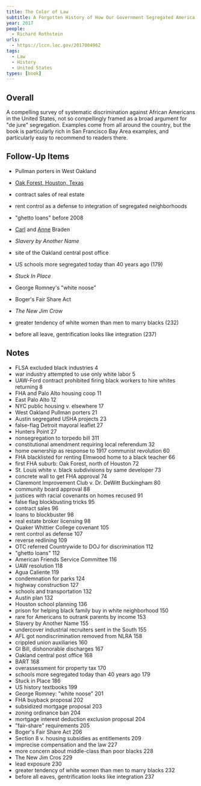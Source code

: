 ```yaml
---
title: The Color of Law
subtitle: A Forgotten History of How Our Government Segregated America
year: 2017
people:
  - Richard Rothstein
urls:
  - https://lccn.loc.gov/2017004962
tags:
  - Law
  - History
  - United States
types: [book]
---
```


## Overall

A compelling survey of systematic discrimination against African Americans in the United States, not so compellingly framed as a broad argument for "de jure" segregation.  Examples come from all around the country, but the book is particularly rich in San Francisco Bay Area examples, and particularly easy to recommend to readers there.

## Follow-Up Items

- Pullman porters in West Oakland

- [Oak Forest, Houston, Texas](https://en.wikipedia.org/wiki/Oak_Forest,_Houston)

- contract sales of real estate

- rent control as a defense to integration of segregated neighborhoods

- "ghetto loans" before 2008

- [Carl](https://en.wikipedia.org/wiki/Carl_Braden) and [Anne](https://en.wikipedia.org/wiki/Anne_Braden) Braden

- _Slavery by Another Name_

- site of the Oakland central post office

- US schools more segregated today than 40 years ago (179)

- _Stuck In Place_

- George Romney's "white noose"

- Boger's Fair Share Act

- _The New Jim Crow_

- greater tendency of white women than men to marry blacks (232)

- before all leave, gentrification looks like integration (237)


## Notes

- FLSA excluded black industries 4
- war industry attempted to use only white labor 5
- UAW-Ford contract prohibited firing black workers to hire whites returning 8
- FHA and Palo Alto housing coop 11
- East Palo Alto 12
- NYC public housing v. elsewhere 17
- West Oakland Pullman porters 21
- Austin segregated USHA projects 23
- false-flag Detroit mayoral leaflet 27
- Hunters Point 27
- nonsegregation to torpedo bill 311
- constitutional amendment requiring local referendum 32
- home ownership as response to 1917 communist revolution 60
- FHA blacklisted for renting Elmwood home to a black teacher 66
- first FHA suburb: Oak Forest, north of Houston 72
- St. Louis white v. black subdivisions by same developer 73
- concrete wall to get FHA approval 74
- Claremont Improvement Club v. Dr. DeWitt Buckingham 80
- community board approval 88
- justices with racial covenants on homes recused 91
- false flag blockbusting tricks 95
- contract sales 96
- loans to blockbuster 98
- real estate broker licensing 98
- Quaker Whittier College covenant 105
- rent control as defense 107
- reverse redlining 109
- OTC referred Countrywide to DOJ for discrimination 112
- "ghetto loans" 112
- American Friends Service Committee 116
- UAW resolution 118
- Agua Caliente 119
- condemnation for parks 124
- highway construction 127
- schools and transportation 132
- Austin plan 132
- Houston school planning 136
- prison for helping black family buy in white neighborhood 150
- rare for Americans to outrank parents by income 153
- Slavery by Another Name 155
- undercover industrial recruiters sent in the South 155
- AFL got nondiscrimination removed from NLRA 158
- crippled union auxiliaries 160
- GI Bill, dishonorable discharges 167
- Oakland central post office 168
- BART 168
- overassessment for property tax 170
- schools more segregated today than 40 years ago 179
- Stuck in Place 186
- US history textbooks 199
- George Romney: "white noose" 201
- FHA buyback proposal 202
- subsidized mortgage proposal 203
- zoning ordinance ban 204
- mortgage interest deduction exclusion proposal 204
- "fair-share" requirements 205
- Boger's Fair Share Act 206
- Section 8 v. housing subsidies as entitlements 209
- imprecise compensation and the law 227
- more concern about middle-class than poor blacks 228
- The New Jim Cros 229
- lead exposure 230
- greater tendency of white women than men to marry blacks 232
- before all eaves, gentrification looks like integration 237
